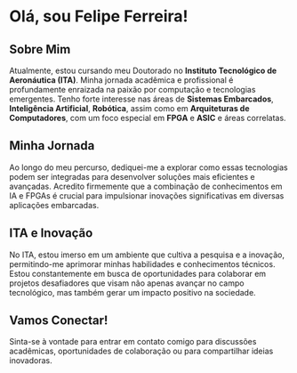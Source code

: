 # Olá, sou Felipe Ferreira!

## Sobre Mim
Atualmente, estou cursando meu Doutorado no **Instituto Tecnológico de Aeronáutica (ITA)**. Minha jornada acadêmica e profissional é profundamente enraizada na paixão por computação e tecnologias emergentes. Tenho forte interesse nas áreas de **Sistemas Embarcados**, **Inteligência Artificial**, **Robótica**, assim como em **Arquiteturas de Computadores**, com um foco especial em **FPGA** e **ASIC** e áreas correlatas.

## Minha Jornada
Ao longo do meu percurso, dediquei-me a explorar como essas tecnologias podem ser integradas para desenvolver soluções mais eficientes e avançadas. Acredito firmemente que a combinação de conhecimentos em IA e FPGAs é crucial para impulsionar inovações significativas em diversas aplicações embarcadas.

## ITA e Inovação
No ITA, estou imerso em um ambiente que cultiva a pesquisa e a inovação, permitindo-me aprimorar minhas habilidades e conhecimentos técnicos. Estou constantemente em busca de oportunidades para colaborar em projetos desafiadores que visam não apenas avançar no campo tecnológico, mas também gerar um impacto positivo na sociedade.

## Vamos Conectar!
Sinta-se à vontade para entrar em contato comigo para discussões acadêmicas, oportunidades de colaboração ou para compartilhar ideias inovadoras.


